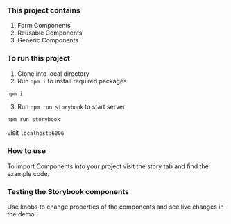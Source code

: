 ### This project contains
 1. Form Components
 2. Reusable Components
 3. Generic Components

### To run this project
1. Clone into local directory
2. Run `npm i` to install required packages
```bash
npm i
```
3. Run `npm run storybook` to start server
```bash
npm run storybook
```

visit `localhost:6006`

### How to use
To import Components into your project visit the story tab and find the example code.

### Testing the Storybook components
Use knobs to change properties of the components and see live changes in the demo.
